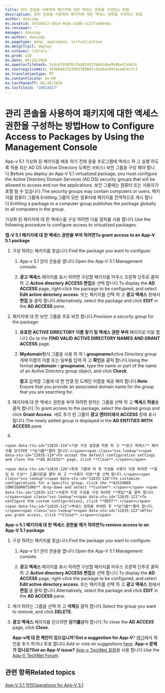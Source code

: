 ```yaml
---
title: 관리 콘솔을 사용하여 패키지에 대한 액세스 권한을 구성하는 방법
description: 관리 콘솔을 사용하여 패키지에 대한 액세스 권한을 구성하는 방법
author: dansimp
ms.assetid: 4fd39bc2-d814-46de-a108-1c21fa404e8a
ms.reviewer: ''
manager: dansimp
ms.author: dansimp
ms.pagetype: mdop, appcompat, virtualization
ms.mktglfcycl: deploy
ms.sitesec: library
ms.prod: w10
ms.date: 06/16/2016
ms.openlocfilehash: 3c6c8f930fb1fbd82432f6d43dae8b9bed7a563c
ms.sourcegitcommit: 354664bc527d93f80687cd2eba70d1eea024c7c3
ms.translationtype: MT
ms.contentlocale: ko-KR
ms.lasthandoff: 06/26/2020
ms.locfileid: "10814417"
---
```

# <span data-ttu-id="12635-103">관리 콘솔을 사용하여 패키지에 대한 액세스 권한을 구성하는 방법</span><span class="sxs-lookup"><span data-stu-id="12635-103">How to Configure Access to Packages by Using the Management Console</span></span>


<span data-ttu-id="12635-104">App-v 5.1 가상화 된 패키지를 배포 하기 전에 응용 프로그램에 액세스 하 고 실행 하도록 허용 되는 AD DS (Active Directory 도메인 서비스) 보안 그룹을 구성 해야 합니다.</span><span class="sxs-lookup"><span data-stu-id="12635-104">Before you deploy an App-V 5.1 virtualized package, you must configure the Active Directory Domain Services (AD DS) security groups that will be allowed to access and run the applications.</span></span> <span data-ttu-id="12635-105">보안 그룹에는 컴퓨터 또는 사용자가 포함 될 수 있습니다.</span><span class="sxs-lookup"><span data-stu-id="12635-105">The security groups may contain computers or users.</span></span> <span data-ttu-id="12635-106">패키지를 컴퓨터 그룹에 Entitling 그룹의 모든 컴퓨터에 패키지를 전역적으로 게시 합니다.</span><span class="sxs-lookup"><span data-stu-id="12635-106">Entitling a package to a computer group publishes the package globally to all computers in the group.</span></span>

<span data-ttu-id="12635-107">가상화 된 패키지에 대 한 액세스를 구성 하려면 다음 절차를 사용 합니다.</span><span class="sxs-lookup"><span data-stu-id="12635-107">Use the following procedure to configure access to virtualized packages.</span></span>

**<span data-ttu-id="12635-108">앱-V 5.1 패키지에 대 한 액세스 권한을 부여 하려면</span><span class="sxs-lookup"><span data-stu-id="12635-108">To grant access to an App-V 5.1 package</span></span>**

1.  <span data-ttu-id="12635-109">구성 하려는 패키지를 찾습니다.</span><span class="sxs-lookup"><span data-stu-id="12635-109">Find the package you want to configure:</span></span>

    1.  <span data-ttu-id="12635-110">App-v 5.1 관리 콘솔을 엽니다.</span><span class="sxs-lookup"><span data-stu-id="12635-110">Open the App-V 5.1 Management console.</span></span>

    2.  <span data-ttu-id="12635-111">**광고 액세스** 페이지를 표시 하려면 구성할 패키지를 마우스 오른쪽 단추로 클릭 하 고 **Active directory ACCESS 편집**을 선택 합니다.</span><span class="sxs-lookup"><span data-stu-id="12635-111">To display the **AD ACCESS** page, right-click the package to be configured, and select **Edit active directory access**.</span></span> <span data-ttu-id="12635-112">또는 패키지를 선택 하 고 **광고 액세스** 창에서 **편집** 을 클릭 합니다.</span><span class="sxs-lookup"><span data-stu-id="12635-112">Alternatively, select the package and click **EDIT** in the **AD ACCESS** pane.</span></span>

2.  <span data-ttu-id="12635-113">패키지에 대 한 보안 그룹을 프로 비전 합니다.</span><span class="sxs-lookup"><span data-stu-id="12635-113">Provision a security group for the package:</span></span>

    1.  <span data-ttu-id="12635-114">**유효한 ACTIVE DIRECTORY 이름 찾기 및 액세스 권한 부여** 페이지로 이동 합니다.</span><span class="sxs-lookup"><span data-stu-id="12635-114">Go to the **FIND VALID ACTIVE DIRECTORY NAMES AND GRANT ACCESS** page.</span></span>

    2.  <span data-ttu-id="12635-115">**Mydomain**형식 그룹을 사용 하 여  \\  **groupname**Active Directory group 개체 이름의 이름 또는 일부를 입력 하 고 **확인**을 클릭 합니다.</span><span class="sxs-lookup"><span data-stu-id="12635-115">Using the format **mydomain** \\ **groupname**, type the name or part of the name of an Active Directory group object, and click **Check**.</span></span>

        <span data-ttu-id="12635-116">**참고**  검색할 그룹에 대 한 연결 된 도메인 이름을 제공 해야 합니다.</span><span class="sxs-lookup"><span data-stu-id="12635-116">**Note** Ensure that you provide an associated domain name for the group that you are searching for.</span></span>

         

3.  <span data-ttu-id="12635-117">패키지에 대 한 액세스 권한을 부여 하려면 원하는 그룹을 선택 하 고 **액세스 허용**을 클릭 합니다.</span><span class="sxs-lookup"><span data-stu-id="12635-117">To grant access to the package, select the desired group and click **Grant Access**.</span></span> <span data-ttu-id="12635-118">새로 추가 된 그룹이 **광고 엔터티에서 ACCESS** 창에 표시 됩니다.</span><span class="sxs-lookup"><span data-stu-id="12635-118">The newly added group is displayed in the **AD ENTITIES WITH ACCESS** pane.</span></span>

4.  

    <span data-ttu-id="12635-119">기본 구성 설정을 적용 하 고 **광고 액세스** 페이지를 닫으려면 **닫기를**클릭 합니다.</span><span class="sxs-lookup"><span data-stu-id="12635-119">To accept the default configuration settings and close the **AD ACCESS** page, click **Close**.</span></span>

    <span data-ttu-id="12635-120">특정 그룹에 대 한 구성을 사용자 지정 하려면 **할당 된 구성** 드롭다운을 클릭 하 고 **사용자 지정**을 선택 합니다.</span><span class="sxs-lookup"><span data-stu-id="12635-120">To customize configurations for a specific group, click the **ASSIGNED CONFIGURATIONS** drop-down and select **Custom**.</span></span> <span data-ttu-id="12635-121">사용자 지정 구성을 구성 하려면 **편집**을 클릭 합니다.</span><span class="sxs-lookup"><span data-stu-id="12635-121">To configure the custom configurations, click **EDIT**.</span></span> <span data-ttu-id="12635-122">액세스 권한을 부여한 후 **닫기를**클릭 합니다.</span><span class="sxs-lookup"><span data-stu-id="12635-122">After you grant access, click **Close**.</span></span>

**<span data-ttu-id="12635-123">App-v 5.1 패키지에 대 한 액세스 권한을 제거 하려면</span><span class="sxs-lookup"><span data-stu-id="12635-123">To remove access to an App-V 5.1 package</span></span>**

1.  <span data-ttu-id="12635-124">구성 하려는 패키지를 찾습니다.</span><span class="sxs-lookup"><span data-stu-id="12635-124">Find the package you want to configure:</span></span>

    1.  <span data-ttu-id="12635-125">App-v 5.1 관리 콘솔을 엽니다.</span><span class="sxs-lookup"><span data-stu-id="12635-125">Open the App-V 5.1 Management console.</span></span>

    2.  <span data-ttu-id="12635-126">**광고 액세스** 페이지를 표시 하려면 구성할 패키지를 마우스 오른쪽 단추로 클릭 하 고 **Active directory ACCESS 편집**을 선택 합니다.</span><span class="sxs-lookup"><span data-stu-id="12635-126">To display the **AD ACCESS** page, right-click the package to be configured, and select **Edit active directory access**.</span></span> <span data-ttu-id="12635-127">또는 패키지를 선택 하 고 **광고 액세스** 창에서 **편집** 을 클릭 합니다.</span><span class="sxs-lookup"><span data-stu-id="12635-127">Alternatively, select the package and click **EDIT** in the **AD ACCESS** pane.</span></span>

2.  <span data-ttu-id="12635-128">제거 하려는 그룹을 선택 하 고 **삭제**를 클릭 합니다.</span><span class="sxs-lookup"><span data-stu-id="12635-128">Select the group you want to remove, and click **DELETE**.</span></span>

3.  <span data-ttu-id="12635-129">**광고 액세스** 페이지를 닫으려면 **닫기를**클릭 합니다.</span><span class="sxs-lookup"><span data-stu-id="12635-129">To close the **AD ACCESS** page, click **Close**.</span></span>

    <span data-ttu-id="12635-130">**App-v에 대 한 제안이 있으십니까**?</span><span class="sxs-lookup"><span data-stu-id="12635-130">**Got a suggestion for App-V**?</span></span> <span data-ttu-id="12635-131">[여기](http://appv.uservoice.com/forums/280448-microsoft-application-virtualization)에서 제안을 추가 하거나 투표 합니다.</span><span class="sxs-lookup"><span data-stu-id="12635-131">Add or vote on suggestions [here](http://appv.uservoice.com/forums/280448-microsoft-application-virtualization).</span></span> **<span data-ttu-id="12635-132">App-v 문제가 있나요?</span><span class="sxs-lookup"><span data-stu-id="12635-132">Got an App-V issue?</span></span>** <span data-ttu-id="12635-133">[App-v TechNet 포럼](https://social.technet.microsoft.com/Forums/home?forum=mdopappv)을 사용 합니다.</span><span class="sxs-lookup"><span data-stu-id="12635-133">Use the [App-V TechNet Forum](https://social.technet.microsoft.com/Forums/home?forum=mdopappv).</span></span>

## <span data-ttu-id="12635-134">관련 항목</span><span class="sxs-lookup"><span data-stu-id="12635-134">Related topics</span></span>


[<span data-ttu-id="12635-135">App-V 5.1 작업</span><span class="sxs-lookup"><span data-stu-id="12635-135">Operations for App-V 5.1</span></span>](operations-for-app-v-51.md)

 

 





